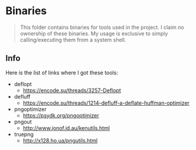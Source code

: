 # Binaries

> This folder contains binaries for tools used in the project.
> I claim no ownership of these binaries.
> My usage is exclusive to simply calling/executing them from a system shell.

## Info

Here is the list of links where I got these tools:

- deflopt
  - <https://encode.su/threads/3257-Deflopt>
- defluff
  - <https://encode.su/threads/1214-defluff-a-deflate-huffman-optimizer>
- pngoptimizer
  - <https://psydk.org/pngoptimizer>
- pngout
  - <http://www.jonof.id.au/kenutils.html>
- truepng
  - <http://x128.ho.ua/pngutils.html>
